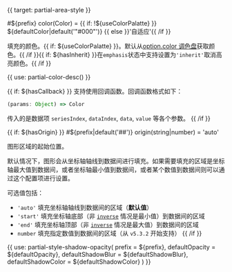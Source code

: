 
{{ target: partial-area-style }}

#${prefix} color(Color) = {{ if: !${useColorPalatte} }} ${defaultColor|default('"#000"')} {{ else }}'自适应'{{ /if }}

<ExampleUIControlColor />

填充的颜色。{{ if: ${useColorPalatte} }}。默认从[option.color 调色盘](~color)获取颜色。{{ /if }}{{ if: ${hasInherit} }}在`emphasis`状态中支持设置为`'inherit'`取消高亮颜色。{{ /if }}

{{ use: partial-color-desc() }}

{{ if: ${hasCallback} }}
支持使用回调函数。回调函数格式如下：
```ts
(params: Object) => Color
```
传入的是数据项 `seriesIndex`, `dataIndex`, `data`, `value` 等各个参数。
{{ /if }}

{{ if: ${hasOrigin} }}
#${prefix|default('##')} origin(string|number) = 'auto'

<ExampleUIControlEnum options="auto,start,end" />

图形区域的起始位置。

默认情况下，图形会从坐标轴轴线到数据间进行填充。如果需要填充的区域是坐标轴最大值到数据间，或者坐标轴最小值到数据间，或者某个数值到数据间则可以通过这个配置项进行设置。

可选值包括：

- `'auto'` 填充坐标轴轴线到数据间的区域（**默认值**）
- `'start'` 填充坐标轴底部（非 [`inverse`](~yAxis.inverse) 情况是最小值）到数据间的区域
- `'end'` 填充坐标轴顶部（非 [`inverse`](~yAxis.inverse) 情况是最大值）到数据间的区域
- `number` 填充指定数值到数据间的区域（从 `v5.3.2` 开始支持）
{{ /if }}

{{ use: partial-style-shadow-opacity(
    prefix = ${prefix},
    defaultOpacity = ${defaultOpacity},
    defaultShadowBlur = ${defaultShadowBlur},
    defaultShadowColor = ${defaultShadowColor}
) }}


